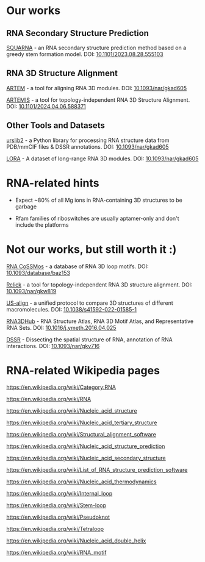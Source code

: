 # Our works

## RNA Secondary Structure Prediction

[SQUARNA](https://github.com/febos/SQUARNA) - an RNA secondary structure prediction method based on a greedy stem formation model. DOI: [10.1101/2023.08.28.555103](https://doi.org/10.1101/2023.08.28.555103)

## RNA 3D Structure Alignment

[ARTEM](https://github.com/david-bogdan-r/ARTEM) - a tool for aligning RNA 3D modules. DOI: [10.1093/nar/gkad605](https://doi.org/10.1093/nar/gkad605)

[ARTEMIS](https://github.com/david-bogdan-r/ARTEMIS) - a tool for topology-independent RNA 3D Structure Alignment. DOI: [10.1101/2024.04.06.588371](https://doi.org/10.1101/2024.04.06.588371)

## Other Tools and Datasets

[urslib2](https://github.com/febos/urslib2) - a Python library for processing RNA structure data from PDB/mmCIF files & DSSR annotations. DOI: [10.1093/nar/gkad605](https://doi.org/10.1093/nar/gkad605)

[LORA](https://github.com/febos/LORA) - A dataset of long-range RNA 3D modules. DOI: [10.1093/nar/gkad605](https://doi.org/10.1093/nar/gkad605)

# RNA-related hints

- Expect ~80% of all Mg ions in RNA-containing 3D structures to be garbage

- Rfam families of riboswitches are usually aptamer-only and don't include the platforms

# Not our works, but still worth it :)

[RNA CoSSMos](http://rnacossmos.com/) - a database of RNA 3D loop motifs. DOI: [10.1093/database/baz153](https://doi.org/10.1093/database/baz153)

[Rclick](http://mspc.bii.a-star.edu.sg/minhn/rclick.html) - a tool for topology-independent RNA 3D structure alignment. DOI: [10.1093/nar/gkw819](https://doi.org/10.1093/nar/gkw819)

[US-align](https://zhanggroup.org/US-align/) - a unified protocol to compare 3D structures of different macromolecules. DOI: [10.1038/s41592-022-01585-1](https://doi.org/10.1038/s41592-022-01585-1)

[RNA3DHub](http://rna.bgsu.edu/rna3dhub/) - RNA Structure Atlas, RNA 3D Motif Atlas, and Representative RNA Sets. DOI: [10.1016/j.ymeth.2016.04.025](https://doi.org/10.1016/j.ymeth.2016.04.025)

[DSSR](http://forum.x3dna.org/rna-structures/) - Dissecting the spatial structure of RNA, annotation of RNA interactions. DOI: [10.1093/nar/gkv716](https://doi.org/10.1093/nar/gkv716)

# RNA-related Wikipedia pages

https://en.wikipedia.org/wiki/Category:RNA

https://en.wikipedia.org/wiki/RNA

https://en.wikipedia.org/wiki/Nucleic_acid_structure

https://en.wikipedia.org/wiki/Nucleic_acid_tertiary_structure

https://en.wikipedia.org/wiki/Structural_alignment_software

https://en.wikipedia.org/wiki/Nucleic_acid_structure_prediction

https://en.wikipedia.org/wiki/Nucleic_acid_secondary_structure

https://en.wikipedia.org/wiki/List_of_RNA_structure_prediction_software

https://en.wikipedia.org/wiki/Nucleic_acid_thermodynamics

https://en.wikipedia.org/wiki/Internal_loop

https://en.wikipedia.org/wiki/Stem-loop

https://en.wikipedia.org/wiki/Pseudoknot

https://en.wikipedia.org/wiki/Tetraloop

https://en.wikipedia.org/wiki/Nucleic_acid_double_helix

https://en.wikipedia.org/wiki/RNA_motif


